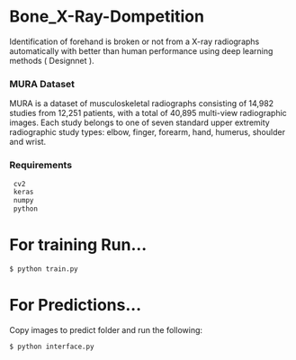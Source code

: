 # Bone_X-Ray-Dompetition
Identification of forehand is broken or not from a X-ray radiographs automatically with better than human performance using deep learning 
methods ( Designnet ).

### MURA Dataset
MURA is a dataset of musculoskeletal radiographs consisting of 14,982 studies from 12,251 patients, with a total of 40,895 multi-view radiographic images. Each study belongs to one of seven standard upper extremity radiographic study types: elbow, finger, forearm, hand, humerus, shoulder and wrist.

### Requirements

```sh
 cv2
 keras
 numpy
 python
```

# For training Run...

```sh
$ python train.py
```

# For Predictions...
Copy images to predict folder and run the following:
```sh
$ python interface.py
```
